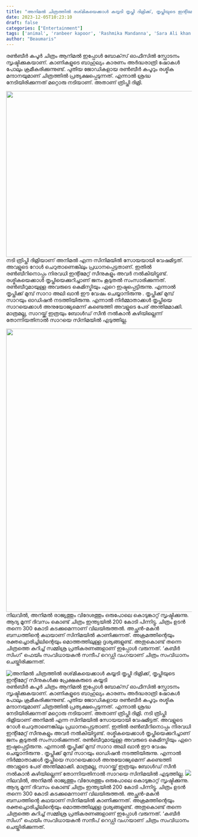 ```yaml
---
title: "അനിമൽ ചിത്രത്തിൽ രശ്‌മികയെക്കാൾ കയ്യടി തൃപ്തി ദിമ്രിക്ക്, തൃപ്തിയുടെ ഇന്റിമേറ്റ് സീനുകൾക്കു പ്രേക്ഷകരുടെ കയ്യടി"
date: 2023-12-05T10:23:10
draft: false
categories: ["Entertainment"]
tags: ['animal', 'ranbeer kapoor', 'Rashmika Mandanna', 'Sara Ali khan', 'Tripti Dimri']
author: "Beaumaris"
---
```


രൺബീർ കപൂർ ചിത്രം ആനിമൽ ഇപ്പോൾ ബോക്‌സ് ഓഫീസിൽ സ്ഫോടനം സൃഷ്ടിക്കുകയാണ്. കാണികളുടെ ബാഹുല്യം കാരണം അർദ്ധരാത്രി ഷോകൾ പോലും ക്രമീകരിക്കുന്നുണ്ട്. പുതിയ ജോഡികളായ രൺബീർ കപൂറും രശ്മിക മന്ദാനയുമാണ് ചിത്രത്തിൽ പ്രത്യക്ഷപ്പെടുന്നത്. എന്നാൽ ശ്രദ്ധ നേടിയിരിക്കുന്നത് മറ്റൊരു നടിയാണ്. അതാണ് ത്രിപ്തി ദിമ്രി.

<img class="size-full wp-image-432663 aligncenter" src="https://cdn.boolokam.com/articles/2023/12/qdqqqqq.webp" alt="" width="800" height="450" />നടി ത്രിപ്തി ദിമ്രിയാണ് അനിമൽ എന്ന സിനിമയിൽ സോയയായി വേഷമിട്ടത്. അവളുടെ റോൾ ചെറുതാണെങ്കിലും പ്രധാനപ്പെട്ടതാണ്. ഇതിൽ രൺബീറിനൊപ്പം നിരവധി ഇന്റിമേറ്റ് സീനുകളും അവർ നൽകിയിട്ടുണ്ട്. രശ്മികയെക്കാൾ തൃപ്തിയെക്കുറിച്ചാണ് ജനം കൂടുതൽ സംസാരിക്കുന്നത്. രൺബീറുമായുള്ള അവരുടെ കെമിസ്ട്രിയും ഏറെ ഇഷ്ടപ്പെട്ടിരുന്നു. എന്നാൽ തൃപ്തിക്ക് മുമ്പ് സാറാ അലി ഖാൻ ഈ വേഷം ചെയ്യാനിരുന്നു . തൃപ്തിക്ക് മുമ്പ് സാറയും ഓഡിഷൻ നടത്തിയിരുന്നു. എന്നാൽ നിർമ്മാതാക്കൾ തൃപ്തിയെ സാറയെക്കാൾ അനുയോജ്യമെന്ന് കണ്ടെത്തി അവളുടെ പേര് അന്തിമമാക്കി. മാത്രമല്ല, സാറയ്ക്ക് ഇത്രയും ബോൾഡ് സീൻ നൽകാൻ കഴിയില്ലെന്ന് തോന്നിയതിനാൽ സാറയെ സിനിമയിൽ എടുത്തില്ല.

<img class="size-full wp-image-432664 aligncenter" src="https://cdn.boolokam.com/articles/2023/12/ebd45af095.jpg" alt="" width="1024" height="768" />നിലവിൽ, അനിമൽ രാജ്യത്തും വിദേശത്തും ഒരുപോലെ കൊടുങ്കാറ്റ് സൃഷ്ടിക്കുന്നു. ആദ്യ മൂന്ന് ദിവസം കൊണ്ട് ചിത്രം ഇന്ത്യയിൽ 200 കോടി പിന്നിട്ടു. ചിത്രം ഉടൻ തന്നെ 300 കോടി കടക്കുമെന്നാണ് വിലയിരുത്തൽ. അച്ഛൻ-മകൻ ബന്ധത്തിന്റെ കഥയാണ് സിനിമയിൽ കാണിക്കുന്നത്. അക്രമത്തിന്റെയും രക്തച്ചൊരിച്ചിലിന്റെയും മൊത്തത്തിലുള്ള ദൃശ്യങ്ങളുണ്ട്. അതുകൊണ്ട് തന്നെ ചിത്രത്തെ കുറിച്ച് സമ്മിശ്ര പ്രതികരണങ്ങളാണ് ഇപ്പോൾ വരുന്നത്. ‘കബീർ സിംഗ്’ ഫെയിം സംവിധായകൻ സന്ദീപ് റെഡ്ഡി വംഗയാണ് ചിത്രം സംവിധാനം ചെയ്തിരിക്കുന്നത്.


![അനിമൽ ചിത്രത്തിൽ രശ്‌മികയെക്കാൾ കയ്യടി തൃപ്തി ദിമ്രിക്ക്, തൃപ്തിയുടെ ഇന്റിമേറ്റ് സീനുകൾക്കു പ്രേക്ഷകരുടെ കയ്യടി](https://cdn.boolokam.com/articles/2023/12/qdqqqqq.webp)രൺബീർ കപൂർ ചിത്രം ആനിമൽ ഇപ്പോൾ ബോക്‌സ് ഓഫീസിൽ സ്ഫോടനം സൃഷ്ടിക്കുകയാണ്. കാണികളുടെ ബാഹുല്യം കാരണം അർദ്ധരാത്രി ഷോകൾ പോലും ക്രമീകരിക്കുന്നുണ്ട്. പുതിയ ജോഡികളായ രൺബീർ കപൂറും രശ്മിക മന്ദാനയുമാണ് ചിത്രത്തിൽ പ്രത്യക്ഷപ്പെടുന്നത്. എന്നാൽ ശ്രദ്ധ നേടിയിരിക്കുന്നത് മറ്റൊരു നടിയാണ്. അതാണ് ത്രിപ്തി ദിമ്രി. നടി ത്രിപ്തി ദിമ്രിയാണ് അനിമൽ എന്ന സിനിമയിൽ സോയയായി വേഷമിട്ടത്. അവളുടെ റോൾ ചെറുതാണെങ്കിലും പ്രധാനപ്പെട്ടതാണ്. ഇതിൽ രൺബീറിനൊപ്പം നിരവധി ഇന്റിമേറ്റ് സീനുകളും അവർ നൽകിയിട്ടുണ്ട്. രശ്മികയെക്കാൾ തൃപ്തിയെക്കുറിച്ചാണ് ജനം കൂടുതൽ സംസാരിക്കുന്നത്. രൺബീറുമായുള്ള അവരുടെ കെമിസ്ട്രിയും ഏറെ ഇഷ്ടപ്പെട്ടിരുന്നു. എന്നാൽ തൃപ്തിക്ക് മുമ്പ് സാറാ അലി ഖാൻ ഈ വേഷം ചെയ്യാനിരുന്നു . തൃപ്തിക്ക് മുമ്പ് സാറയും ഓഡിഷൻ നടത്തിയിരുന്നു. എന്നാൽ നിർമ്മാതാക്കൾ തൃപ്തിയെ സാറയെക്കാൾ അനുയോജ്യമെന്ന് കണ്ടെത്തി അവളുടെ പേര് അന്തിമമാക്കി. മാത്രമല്ല, സാറയ്ക്ക് ഇത്രയും ബോൾഡ് സീൻ നൽകാൻ കഴിയില്ലെന്ന് തോന്നിയതിനാൽ സാറയെ സിനിമയിൽ എടുത്തില്ല. ![](https://cdn.boolokam.com/articles/2023/12/ebd45af095.jpg)നിലവിൽ, അനിമൽ രാജ്യത്തും വിദേശത്തും ഒരുപോലെ കൊടുങ്കാറ്റ് സൃഷ്ടിക്കുന്നു. ആദ്യ മൂന്ന് ദിവസം കൊണ്ട് ചിത്രം ഇന്ത്യയിൽ 200 കോടി പിന്നിട്ടു. ചിത്രം ഉടൻ തന്നെ 300 കോടി കടക്കുമെന്നാണ് വിലയിരുത്തൽ. അച്ഛൻ-മകൻ ബന്ധത്തിന്റെ കഥയാണ് സിനിമയിൽ കാണിക്കുന്നത്. അക്രമത്തിന്റെയും രക്തച്ചൊരിച്ചിലിന്റെയും മൊത്തത്തിലുള്ള ദൃശ്യങ്ങളുണ്ട്. അതുകൊണ്ട് തന്നെ ചിത്രത്തെ കുറിച്ച് സമ്മിശ്ര പ്രതികരണങ്ങളാണ് ഇപ്പോൾ വരുന്നത്. ‘കബീർ സിംഗ്’ ഫെയിം സംവിധായകൻ സന്ദീപ് റെഡ്ഡി വംഗയാണ് ചിത്രം സംവിധാനം ചെയ്തിരിക്കുന്നത്.
